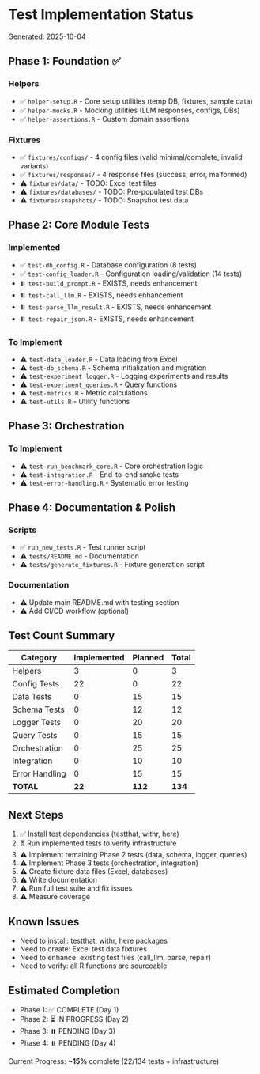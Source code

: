 # Test Implementation Status

Generated: 2025-10-04

## Phase 1: Foundation ✅

### Helpers
- ✅ `helper-setup.R` - Core setup utilities (temp DB, fixtures, sample data)
- ✅ `helper-mocks.R` - Mocking utilities (LLM responses, configs, DBs)
- ✅ `helper-assertions.R` - Custom domain assertions

### Fixtures
- ✅ `fixtures/configs/` - 4 config files (valid minimal/complete, invalid variants)
- ✅ `fixtures/responses/` - 4 response files (success, error, malformed)
- ⚠️ `fixtures/data/` - TODO: Excel test files
- ⚠️ `fixtures/databases/` - TODO: Pre-populated test DBs
- ⚠️ `fixtures/snapshots/` - TODO: Snapshot test data

## Phase 2: Core Module Tests

### Implemented
- ✅ `test-db_config.R` - Database configuration (8 tests)
- ✅ `test-config_loader.R` - Configuration loading/validation (14 tests)
- ⏸️ `test-build_prompt.R` - EXISTS, needs enhancement
- ⏸️ `test-call_llm.R` - EXISTS, needs enhancement
- ⏸️ `test-parse_llm_result.R` - EXISTS, needs enhancement
- ⏸️ `test-repair_json.R` - EXISTS, needs enhancement

### To Implement
- ⚠️ `test-data_loader.R` - Data loading from Excel
- ⚠️ `test-db_schema.R` - Schema initialization and migration
- ⚠️ `test-experiment_logger.R` - Logging experiments and results
- ⚠️ `test-experiment_queries.R` - Query functions
- ⚠️ `test-metrics.R` - Metric calculations
- ⚠️ `test-utils.R` - Utility functions

## Phase 3: Orchestration

### To Implement
- ⚠️ `test-run_benchmark_core.R` - Core orchestration logic
- ⚠️ `test-integration.R` - End-to-end smoke tests
- ⚠️ `test-error-handling.R` - Systematic error testing

## Phase 4: Documentation & Polish

### Scripts
- ✅ `run_new_tests.R` - Test runner script
- ⚠️ `tests/README.md` - Documentation
- ⚠️ `tests/generate_fixtures.R` - Fixture generation script

### Documentation
- ⚠️ Update main README.md with testing section
- ⚠️ Add CI/CD workflow (optional)

## Test Count Summary

| Category | Implemented | Planned | Total |
|----------|-------------|---------|-------|
| Helpers | 3 | 0 | 3 |
| Config Tests | 22 | 0 | 22 |
| Data Tests | 0 | 15 | 15 |
| Schema Tests | 0 | 12 | 12 |
| Logger Tests | 0 | 20 | 20 |
| Query Tests | 0 | 15 | 15 |
| Orchestration | 0 | 25 | 25 |
| Integration | 0 | 10 | 10 |
| Error Handling | 0 | 15 | 15 |
| **TOTAL** | **22** | **112** | **134** |

## Next Steps

1. ✅ Install test dependencies (testthat, withr, here)
2. ⏳ Run implemented tests to verify infrastructure
3. ⚠️ Implement remaining Phase 2 tests (data, schema, logger, queries)
4. ⚠️ Implement Phase 3 tests (orchestration, integration)
5. ⚠️ Create fixture data files (Excel, databases)
6. ⚠️ Write documentation
7. ⚠️ Run full test suite and fix issues
8. ⚠️ Measure coverage

## Known Issues

- Need to install: testthat, withr, here packages
- Need to create: Excel test data fixtures
- Need to enhance: existing test files (call_llm, parse, repair)
- Need to verify: all R functions are sourceable

## Estimated Completion

- Phase 1: ✅ COMPLETE (Day 1)
- Phase 2: ⏳ IN PROGRESS (Day 2)
- Phase 3: ⏸️ PENDING (Day 3)
- Phase 4: ⏸️ PENDING (Day 4)

Current Progress: **~15%** complete (22/134 tests + infrastructure)
